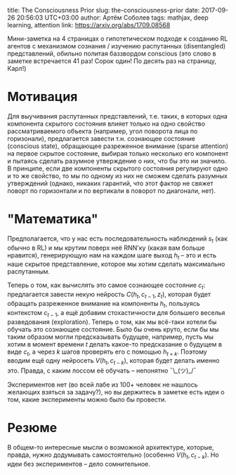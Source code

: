 title: The Consciousness Prior
slug: the-consciousness-prior
date: 2017-09-26 20:56:03 UTC+03:00
author: Артём Соболев
tags: mathjax, deep learning, attention
link: https://arxiv.org/abs/1709.08568

Мини-заметка на 4 страницах о гипотетическом подходе к созданию RL агентов с механизмом сознания / изучению распутанных (disentangled) представлений, обильно политая баззвордом conscious (это слово в заметке встречается 41 раз! Сорок один! По десять раз на страницу, Карл!)

# Мотивация
Для выучивания распутанных представлений, т.е. таких, в которых одна компонента скрытого состояния влияет только на одно свойство рассматриваемого объекта (например, угол поворота лица по горизонали), предлагается завести т.н. сознающее состояние (conscious state), обращающее разреженное внимание (sparse attention) на первое скрытое состояние, выбирая только несколько его компонент и пытаясь сделать разумное утверждение о них, что бы это ни значило. В принципе, если две компоненты скрытого состояния регулируют одно и то же свойство, то мы по одному из них не сможем сделать разумных утверждений (однако, никаких гарантий, что этот фактор не свяжет поворт по горизонтали и по вертикали в поворот по диагонали, нет).

# "Математика"
Предполагается, что у нас есть последовательность наблюдений $s_t$ (как обычно в RL) и мы крутим поверх неё RNN'ку (какая вам больше нравится), генерирующую нам на каждом шаге выход $h_t$ – это и есть наше скрытое представление, которое мы хотим сделать максимально распутанным.

Теперь о том, как вычислять это самое сознающее состояние $c_t$: предлагается завести некую нейрость $C(h_t,c_{t−1},z_t)$, которая будет обращать разреженное внимание на компоненты $h_t$, пользуясь контекстом $c_{t−1}$, а ещё добавим стохастичности для большего веселья разведования (exploration). Теперь о том, как мы всё-таки хотели бы обучать это сознающее состояние. Было бы очень круто, если бы мы таким образом могли предсказывать будущее, например, пусть мы хотим в момент времени $t$ делать какое-то предсказание о будущем в виде $c_t$, а через $k$ шагов проверять его с помощью $h_{t+k}$. Поэтому вводим ещё одну нейросеть $V(h_t,c_{t−k})$, которая будет делать именно это. Правда, с каким лоссом её обучать – непонятно ¯\\\_(ツ)\_/¯

Экспериментов нет (во всей лабе из 100+ человек не нашлось желающих взяться за задачу?), но вы держитесь в заметке есть идеи о том, какие эксперименты можно было бы провести.

# Резюме
В общем-то интересные мысли о возможной архитектуре, которые, правда, нужно додумывать самостоятельно (особенно $V(h_t,c_{t−k})$. Но идеи без экспериментов – дело сомнительное.
